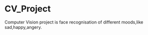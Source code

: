 # CV_Project
Computer Vision project is face recognisation of different moods,like sad,happy,angery.
